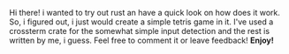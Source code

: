 Hi there!
i wanted to try out rust an have a quick look on how does it work. So, i figured out, i just would create a simple tetris game in it.
I've used a crossterm crate for the somewhat simple input detection and the rest is written by me, i guess.
Feel free to comment it or leave feedback! 
**Enjoy!**
